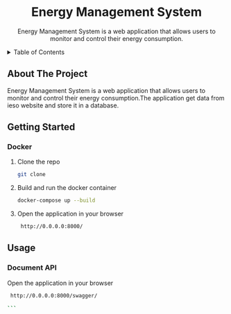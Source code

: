 <div align="center">
<!-- Title: -->
<h1>Energy Management System</h1>
<!-- Description: -->
<p>Energy Management System is a web application that allows users to monitor and control their energy consumption.</p>
</div>

<!-- Table of Contents: -->
<details>
<summary>Table of Contents</summary>
<ol>
<li><a href="#about-the-project">About The Project</a></li>
<li><a href="#getting-started">Getting Started</a></li>
<li><a href="#usage">Usage</a></li>
</ol>
</details>
 
<!-- About The Project: -->
## About The Project

<!-- Description: -->
<p>Energy Management System is a web application that allows users to monitor and control their energy consumption.The application get data from ieso website and store it in a database.</P>

## Getting Started

<!-- Setup: -->
<!-- Docker -->
### Docker
1. Clone the repo
   ```sh
   git clone
    ```
2. Build and run the docker container
   ```sh
   docker-compose up --build
   ```
3. Open the application in your browser
   ```sh
    http://0.0.0.0:8000/
    ```
<!-- Usage: -->
## Usage
### Document API
Open the application in your browser
   ```sh
    http://0.0.0.0:8000/swagger/
    
   ‍‍‍‍‍‍‍```

